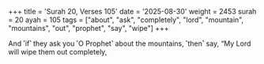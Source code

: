 +++
title = 'Surah 20, Verses 105'
date = '2025-08-30'
weight = 2453
surah = 20
ayah = 105
tags = ["about", "ask", "completely", "lord", "mountain", "mountains", "out", "prophet", "say", "wipe"]
+++

And ˹if˺ they ask you ˹O Prophet˺ about the mountains, ˹then˺ say, “My Lord will wipe them out completely,